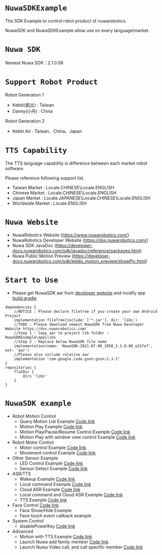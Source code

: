 # `NuwaSDKExample`
The SDK Example to control robot product of nuwarobotics.

NuwaSDK and NuwaSDKExample allow use on every language\market.

# `Nuwa SDK`
Newest Nuwa SDK：2.1.0.08

# `Support Robot Product`
Robot Generation 1 
* Kebbi(凱比) : Taiwan
* Danny(小丹) : China

Robot Generation 2
* Kebbi Air : Taiwan、China、Japan

# `TTS Capability`
The TTS language capability is difference between each market robot software.

Please reference following support list.
* Taiwan Market : Locale.CHINESE\Locale.ENGLISH
* Chinese Market : Locale.CHINESE\Locale.ENGLISH
* Japan Market : Locale.JAPANESE\Locale.CHINESE\Locale.ENGLISH
* Worldwide Market : Locale.ENGLISH

# `Nuwa Website`
* NuwaRobotics Website (https://www.nuwarobotics.com/)
* NuwaRobotics Developer Website (https://dss.nuwarobotics.com/)
* Nuwa SDK JavaDoc (https://developer-docs.nuwarobotics.com/sdk/javadoc/reference/packages.html)
* Nuwa Public Motion Preview (https://developer-docs.nuwarobotics.com/sdk/kebbi_motion_preview/showPic.html)

# `Start to Use`

* Please get NuwaSDK aar from [developer website](https://dss.nuwarobotics.com/) and modify app [build.gradle](https://github.com/nuwarobotics/NuwaSDKExample/blob/master/app/build.gradle)
    
```
dependencies {
    //NOTICE : Please declare filetree if you create your own Android Project
    implementation fileTree(include: ['*.jar'], dir: 'libs')
    //TODO : Please download newest NuwaSDK from Nuwa Developer Website https://dss.nuwarobotics.com/
    //Step 1 : Copy aar to project lib folder : NuwaSDKExample\app\libs
    //Step 2 : Replace below NuwaSDK file name
    implementation(name: 'NuwaSDK-2021-07-08_1058_2.1.0.08_e21fe7', ext: 'aar')
    //Please also include relative aar
    implementation "com.google.code.gson:gson:2.3.1"
}
repositories {
    flatDir {
        dirs 'libs'
    }
}
```

# `NuwaSDK example`
* Robot Motion Control
    - Query Motion List Example [Code link](https://github.com/nuwarobotics/NuwaSDKExample/blob/master/app/src/main/java/com/nuwarobotics/example/motion/demo/QueryMotionActivity.java)
    - Motion Play Example [Code link](https://github.com/nuwarobotics/NuwaSDKExample/blob/master/app/src/main/java/com/nuwarobotics/example/motion/demo/PlayMotionActivity.java)
    - Motion Play/Pause/Resume Control Example [Code link](https://github.com/nuwarobotics/NuwaSDKExample/blob/master/app/src/main/java/com/nuwarobotics/example/motion/demo/ControlMotionActivity.java)
    - Motion Play with window view control Example [Code link](https://github.com/nuwarobotics/NuwaSDKExample/blob/master/app/src/main/java/com/nuwarobotics/example/motion/demo/WindowControlWithMotionActivity.java)
* Robot Motor Control
    - Motor control Example [Code link](https://github.com/nuwarobotics/NuwaSDKExample/blob/master/app/src/main/java/com/nuwarobotics/example/motor/MotorControlActivity.java)
    - Movement control Example [Code link](https://github.com/nuwarobotics/NuwaSDKExample/blob/master/app/src/main/java/com/nuwarobotics/example/motor/MovementControlActivity.java)
* Other Sensor Example
    - LED Control Example [Code link](https://github.com/nuwarobotics/NuwaSDKExample/blob/master/app/src/main/java/com/nuwarobotics/example/led/LEDExampleActivity.java)
    - Sensor Detect Example [Code link](https://github.com/nuwarobotics/NuwaSDKExample/blob/master/app/src/main/java/com/nuwarobotics/example/sensor/SensorExampleActivity.java)
* ASR/TTS
    - Wakeup Example [Code link](https://github.com/nuwarobotics/NuwaSDKExample/blob/master/app/src/main/java/com/nuwarobotics/example/voice/WakeupActivity.java)
    - Local command Example [Code link](https://github.com/nuwarobotics/NuwaSDKExample/blob/master/app/src/main/java/com/nuwarobotics/example/voice/LocalcmdActivity.java)
    - Cloud ASR Example [Code link](https://github.com/nuwarobotics/NuwaSDKExample/blob/master/app/src/main/java/com/nuwarobotics/example/voice/CloudASRActivity.java)
    - Local command and Cloud ASR Example [Code link](https://github.com/nuwarobotics/NuwaSDKExample/blob/master/app/src/main/java/com/nuwarobotics/example/voice/LocalcmdAndCloudASRActivity.java)
    - TTS Example [Code link](https://github.com/nuwarobotics/NuwaSDKExample/blob/master/app/src/main/java/com/nuwarobotics/example/voice/TTSActivity.java)
* Face Control [Code link](https://github.com/nuwarobotics/NuwaSDKExample/blob/master/app/src/main/java/com/nuwarobotics/example/activity/FaceControlExampleActivity.java) 
    - Face Show/Hide Example
    - Face touch event callback example
* System Control
    - disablePowerKey [Code link](https://github.com/nuwarobotics/NuwaSDKExample/blob/master/app/src/main/java/com/nuwarobotics/example/activity/DisablePowerkeyExampleActivity.java)
* Advanced
    - Motion with TTS Example [Code link](https://github.com/nuwarobotics/NuwaSDKExample/blob/master/app/src/main/java/com/nuwarobotics/example/motion/MotionTtsExampleActivity.java)
    - Launch Nuwa add family member [Code link](https://github.com/nuwarobotics/NuwaSDKExample/blob/master/app/src/main/java/com/nuwarobotics/example/activity/startNuwaFaceRecognitionActivity.java)
    - Launch Nuwa Video call, and call specific member [Code link](https://github.com/nuwarobotics/NuwaSDKExample/blob/master/app/src/main/java/com/nuwarobotics/example/activity/VideoCall.java)
    

